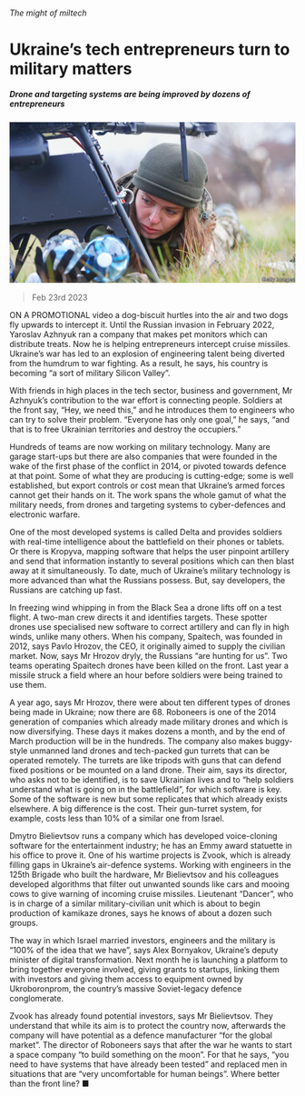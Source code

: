 ###### The might of miltech

# Ukraine’s tech entrepreneurs turn to military matters 

##### Drone and targeting systems are being improved by dozens of entrepreneurs 

![image](images/20230225_EUP001.jpg) 

> Feb 23rd 2023 


ON A PROMOTIONAL video a dog-biscuit hurtles into the air and two dogs fly upwards to intercept it. Until the Russian invasion in February 2022, Yaroslav Azhnyuk ran a company that makes pet monitors which can distribute treats. Now he is helping entrepreneurs intercept cruise missiles. Ukraine’s war has led to an explosion of engineering talent being diverted from the humdrum to war fighting. As a result, he says, his country is becoming “a sort of military Silicon Valley”. 

With friends in high places in the tech sector, business and government, Mr Azhnyuk’s contribution to the war effort is connecting people. Soldiers at the front say, “Hey, we need this,” and he introduces them to engineers who can try to solve their problem. “Everyone has only one goal,” he says, “and that is to free Ukrainian territories and destroy the occupiers.” 

Hundreds of teams are now working on military technology. Many are garage start-ups but there are also companies that were founded in the wake of the first phase of the conflict in 2014, or pivoted towards defence at that point. Some of what they are producing is cutting-edge; some is well established, but export controls or cost mean that Ukraine’s armed forces cannot get their hands on it. The work spans the whole gamut of what the military needs, from drones and targeting systems to cyber-defences and electronic warfare. 

One of the most developed systems is called Delta and provides soldiers with real-time intelligence about the battlefield on their phones or tablets. Or there is Kropyva, mapping software that helps the user pinpoint artillery and send that information instantly to several positions which can then blast away at it simultaneously. To date, much of Ukraine’s military technology is more advanced than what the Russians possess. But, say developers, the Russians are catching up fast. 

In freezing wind whipping in from the Black Sea a drone lifts off on a test flight. A two-man crew directs it and identifies targets. These spotter drones use specialised new software to correct artillery and can fly in high winds, unlike many others. When his company, Spaitech, was founded in 2012, says Pavlo Hrozov, the CEO, it originally aimed to supply the civilian market. Now, says Mr Hrozov dryly, the Russians “are hunting for us”. Two teams operating Spaitech drones have been killed on the front. Last year a missile struck a field where an hour before soldiers were being trained to use them. 


A year ago, says Mr Hrozov, there were about ten different types of drones being made in Ukraine; now there are 68. Roboneers is one of the 2014 generation of companies which already made military drones and which is now diversifying. These days it makes dozens a month, and by the end of March production will be in the hundreds. The company also makes buggy-style unmanned land drones and tech-packed gun turrets that can be operated remotely. The turrets are like tripods with guns that can defend fixed positions or be mounted on a land drone. Their aim, says its director, who asks not to be identified, is to save Ukrainian lives and to “help soldiers understand what is going on in the battlefield”, for which software is key. Some of the software is new but some replicates that which already exists elsewhere. A big difference is the cost. Their gun-turret system, for example, costs less than 10% of a similar one from Israel.

Dmytro Bielievtsov runs a company which has developed voice-cloning software for the entertainment industry; he has an Emmy award statuette in his office to prove it. One of his wartime projects is Zvook, which is already filling gaps in Ukraine’s air-defence systems. Working with engineers in the 125th Brigade who built the hardware, Mr Bielievtsov and his colleagues developed algorithms that filter out unwanted sounds like cars and mooing cows to give warning of incoming cruise missiles. Lieutenant “Dancer”, who is in charge of a similar military-civilian unit which is about to begin production of kamikaze drones, says he knows of about a dozen such groups. 

The way in which Israel married investors, engineers and the military is “100% of the idea that we have”, says Alex Bornyakov, Ukraine’s deputy minister of digital transformation. Next month he is launching a platform to bring together everyone involved, giving grants to startups, linking them with investors and giving them access to equipment owned by Ukroboronprom, the country’s massive Soviet-legacy defence conglomerate. 

Zvook has already found potential investors, says Mr Bielievtsov. They understand that while its aim is to protect the country now, afterwards the company will have potential as a defence manufacturer “for the global market”. The director of Roboneers says that after the war he wants to start a space company “to build something on the moon”. For that he says, “you need to have systems that have already been tested” and replaced men in situations that are “very uncomfortable for human beings”. Where better than the front line? ■

